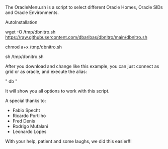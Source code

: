 The OracleMenu.sh is a script to select different Oracle Homes, Oracle SIDs and Oracle Environments.

AutoInstallation

wget -O /tmp/dbnitro.sh https://raw.githubusercontent.com/dbaribas/dbnitro/main/dbnitro.sh

chmod a+x /tmp/dbnitro.sh

sh /tmp/dbnitro.sh


After you download and change like this example, you can just connect as grid or as oracle, and execute the alias: 

" db "

It will show you all options to work with this script.

A special thanks to:
* Fabio Specht
* Ricardo Portilho
* Fred Denis
* Rodrigo Mufalani
* Leonardo Lopes

With your help, patient and some laughs, we did this easier!!!
